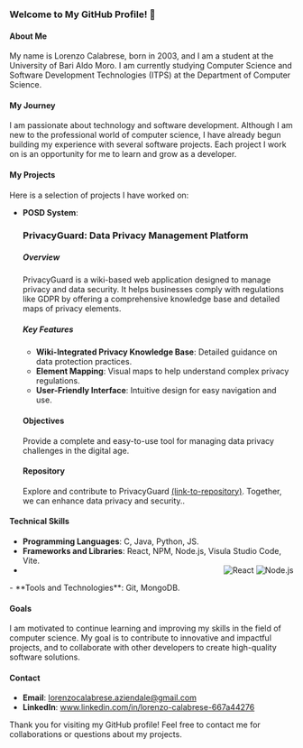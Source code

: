 ### Welcome to My GitHub Profile! 👋

#### About Me
My name is Lorenzo Calabrese, born in 2003, and I am a student at the University of Bari Aldo Moro. I am currently studying Computer Science and Software Development Technologies (ITPS) at the Department of Computer Science.

#### My Journey
I am passionate about technology and software development. Although I am new to the professional world of computer science, I have already begun building my experience with several software projects. Each project I work on is an opportunity for me to learn and grow as a developer.

#### My Projects
Here is a selection of projects I have worked on:
- **POSD System**:
   ### PrivacyGuard: Data Privacy Management Platform
  
  ##### Overview
     PrivacyGuard is a wiki-based web application designed to manage privacy and data security. It helps businesses comply with regulations like GDPR by
     offering a comprehensive knowledge base and detailed maps of privacy elements.

  ##### Key Features
   - **Wiki-Integrated Privacy Knowledge Base**: Detailed guidance on data protection practices.
   - **Element Mapping**: Visual maps to help understand complex privacy regulations.
   - **User-Friendly Interface**: Intuitive design for easy navigation and use.

  #### Objectives
     Provide a complete and easy-to-use tool for managing data privacy challenges in the digital age.

  #### Repository
     Explore and contribute to PrivacyGuard [(link-to-repository)](https://github.com/LorenzoCalabrese03/POSD_System?tab=readme-ov-file). Together, we can
     enhance data privacy and security..


#### Technical Skills
- **Programming Languages**: C, Java, Python, JS.
- **Frameworks and Libraries**:  React, NPM, Node.js, Visula Studio Code, Vite.
- <div align="right">
    <!-- Replace with your framework skills -->
   <img src="https://img.shields.io/badge/React-20232A?style=for-the-badge&logo=react&logoColor=61DAFB" alt="React"/>
   <img src="https://img.shields.io/badge/Node.js-20232A?style=for-the-badge&logo=node.js&logoColor=61DAFB" alt="Node.js"/>
</div>
- **Tools and Technologies**: Git, MongoDB.

#### Goals
I am motivated to continue learning and improving my skills in the field of computer science. My goal is to contribute to innovative and impactful projects, and to collaborate with other developers to create high-quality software solutions.

#### Contact
- **Email**: lorenzocalabrese.aziendale@gmail.com
- **LinkedIn**: www.linkedin.com/in/lorenzo-calabrese-667a44276

Thank you for visiting my GitHub profile! Feel free to contact me for collaborations or questions about my projects.

